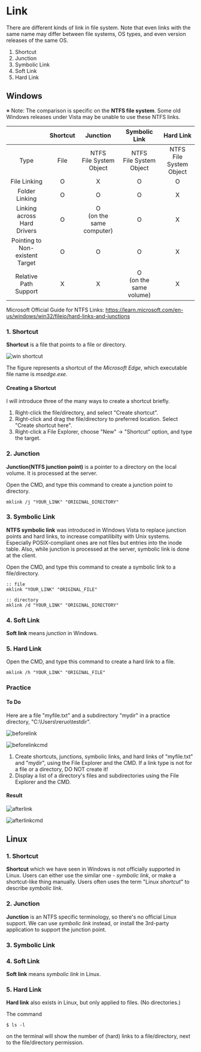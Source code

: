 # Link
There are different kinds of link in file system. Note that even links with the same name may differ between file systems, OS types, and even version releases of the same OS.

1. Shortcut
2. Junction
3. Symbolic Link
4. Soft Link
5. Hard Link

## Windows
※ Note: The comparison is specific on the **NTFS file system**. Some old Windows releases under Vista may be unable to use these NTFS links.

| | Shortcut | Junction | Symbolic Link | Hard Link |
|:-:|:-:|:-:|:-:|:-:|
| Type | File | NTFS<br>File System<br>Object | NTFS<br>File System<br>Object | NTFS<br>File System<br>Object |
| File Linking | O | X | O | O |
| Folder Linking | O | O | O | X |
| Linking across<br>Hard Drivers | O | O<br>(on the same<br>computer) | O | X |
| Pointing to<br>Non-existent<br>Target | O | O | O | X |
| Relative Path<br>Support | X | X | O<br>(on the same<br>volume) | X |

Microsoft Official Guide for NTFS Links: https://learn.microsoft.com/en-us/windows/win32/fileio/hard-links-and-junctions

### 1. Shortcut
**Shortcut** is a file that points to a file or directory.

![win shortcut](https://github.com/reruo321/OS-Self-Study/assets/48712088/a99f8aa1-45dc-49a8-b8b4-eec2b418a99b)

The figure represents a shortcut of the *Microsoft Edge*, which executable file name is *msedge.exe*.

#### Creating a Shortcut
I will introduce three of the many ways to create a shortcut briefly.

1. Right-click the file/directory, and select "Create shortcut".
2. Right-click and drag the file/directory to preferred location. Select "Create shortcut here".
3. Right-click a File Explorer, choose "New" → "Shortcut" option, and type the target.

### 2. Junction
**Junction(NTFS junction point)** is a pointer to a directory on the local volume. It is processed at the server.

Open the CMD, and type this command to create a junction point to directory.

    mklink /j "YOUR_LINK" "ORIGINAL_DIRECTORY"

### 3. Symbolic Link
**NTFS symbolic link** was introduced in Windows Vista to replace junction points and hard links, to increase compatilibilty with Unix systems. Especially POSIX-compliant ones are not files but entries into the inode table. Also, while junction is processed at the server, symbolic link is done at the client.

Open the CMD, and type this command to create a symbolic link to a file/directory.

    :: file
    mklink "YOUR_LINK" "ORIGINAL_FILE"

    :: directory
    mklink /d "YOUR_LINK" "ORIGINAL_DIRECTORY"

### 4. Soft Link
**Soft link** means *junction* in Windows.

### 5. Hard Link

Open the CMD, and type this command to create a hard link to a file.

    mklink /h "YOUR_LINK" "ORIGINAL_FILE"

### Practice
#### To Do
Here are a file "myfile.txt" and a subdirectory "mydir" in a practice directory, "C:\Users\reruo\testdir".

![beforelink](https://github.com/reruo321/OS-Self-Study/assets/48712088/1084f229-1f99-4505-82ca-c2bc53a895af)

![beforelinkcmd](https://github.com/reruo321/OS-Self-Study/assets/48712088/92553531-a8fc-4ed4-8dc8-21198bc7500c)

1. Create shortcuts, junctions, symbolic links, and hard links of "myfile.txt" and "mydir", using the File Explorer and the CMD. If a link type is not for a file or a directory, DO NOT create it!
2. Display a list of a directory's files and subdirectories using the File Explorer and the CMD.

#### 

#### Result


![afterlink](https://github.com/reruo321/OS-Self-Study/assets/48712088/c8f5beab-348b-4a1c-bb45-16abb44abdee)

![afterlinkcmd](https://github.com/reruo321/OS-Self-Study/assets/48712088/9e37d3bd-ce56-4bcb-a761-bc51a7225310)

## Linux


### 1. Shortcut
**Shortcut** which we have seen in Windows is not officially supported in Linux. Users can either use the similar one - *symbolic link*, or make a shortcut-like thing manually. Users often uses the term "Linux *shortcut*" to describe *symbolic link*.

### 2. Junction
**Junction** is an NTFS specific terminology, so there's no official Linux support. We can use *symbolic link* instead, or install the 3rd-party application to support the junction point.
### 3. Symbolic Link
### 4. Soft Link
**Soft link** means *symbolic link* in Linux.
### 5. Hard Link
**Hard link** also exists in Linux, but only applied to files. (No directories.)

The command

    $ ls -l

on the terminal will show the number of (hard) links to a file/directory, next to the file/directory permission.
